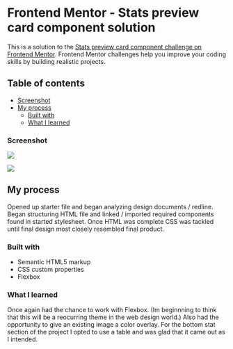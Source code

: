 # Frontend Mentor - Stats preview card component solution

This is a solution to the [Stats preview card component challenge on Frontend Mentor](https://www.frontendmentor.io/challenges/stats-preview-card-component-8JqbgoU62). Frontend Mentor challenges help you improve your coding skills by building realistic projects. 

## Table of contents

  - [Screenshot](#screenshot)
- [My process](#my-process)
  - [Built with](#built-with)
  - [What I learned](#what-i-learned)



### Screenshot
![](images/_C__Users_Brian%20Segura_Desktop_FrontEndMentor_stats-preview-card-component-main_index.html%20(2).png)

![](./Brian%2520Segura_Desktop_FrontEndMentor_stats-preview-card-component-main_index.html%20(2).png)

## My process

Opened up starter file and began analyzing design documents / redline. Began structuring HTML file and linked / imported required components found in started stylesheet. Once HTML was complete CSS was tackled until final design most closely resembled final product.

### Built with

- Semantic HTML5 markup
- CSS custom properties
- Flexbox



### What I learned

Once again had the chance to work with Flexbox. (Im beginnning to think that this will be a reocurring theme in the web design world.) Also had the opportunity to give an existing image a color overlay. For the bottom stat section of the project I opted to use a table and was glad that it came out as I intended. 

